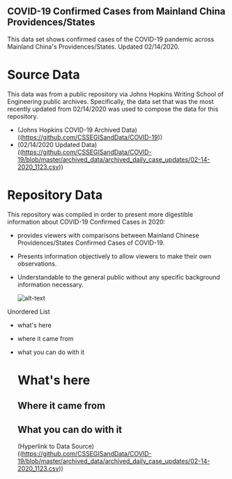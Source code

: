 ## COVID-19 Confirmed Cases from Mainland China Providences/States

This data set shows confirmed cases of the COVID-19 pandemic across Mainland China's Providences/States. Updated 02/14/2020.  

# Source Data
This data was from a public repository via Johns Hopkins Writing School of Engineering public archives. Specifically, the data set that was the most recently updated from 02/14/2020 was used to compose the data for this repository. 

- (Johns Hopkins COVID-19 Archived Data) ((https://github.com/CSSEGISandData/COVID-19))
- (02/14/2020 Updated Data) ((https://github.com/CSSEGISandData/COVID-19/blob/master/archived_data/archived_daily_case_updates/02-14-2020_1123.csv))

# Repository Data
This repository was compiled in order to present more digestible information about COVID-19 Confirmed Cases in 2020: 

- provides viewers with comparisons between Mainland Chinese Providences/States Confirmed Cases of COVID-19.
- Presents information objectively to allow viewers to make their own observations.
- Understandable to the general public without any specific background information necessary.

  ![alt-text]("T0S3T-total-confirmed-deaths-caused-by-covid-19-by-providence-state-in-mainland-china-updated-02-14-2020-nbsp-.png")

Unordered List 
- what's here
- where it came from
- what you can do with it


  # What's here

  ## Where it came from

  ## What you can do with it 


  (Hyperlink to Data Source)((https://github.com/CSSEGISandData/COVID-19/blob/master/archived_data/archived_daily_case_updates/02-14-2020_1123.csv))
